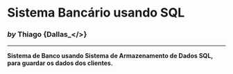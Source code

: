 # **Sistema Bancário usando SQL**
### *by* Thiago {Dallas_</>}

----------------------------------------------

**Sistema de Banco usando Sistema de Armazenamento de Dados SQL, para guardar os dados dos clientes.**
